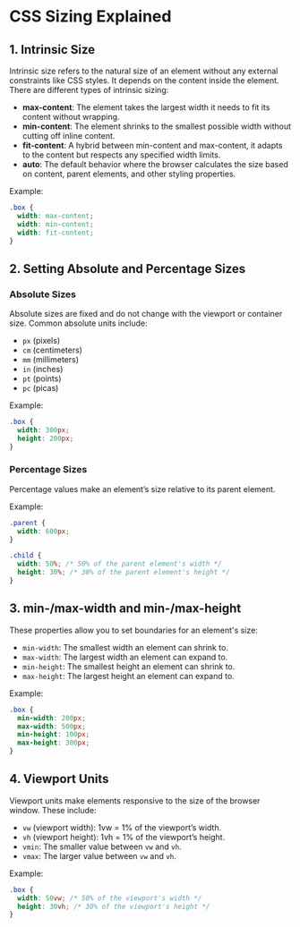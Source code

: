 # CSS Sizing Explained

## 1. Intrinsic Size
Intrinsic size refers to the natural size of an element without any external constraints like CSS styles. It depends on the content inside the element. There are different types of intrinsic sizing:

- **max-content**: The element takes the largest width it needs to fit its content without wrapping.
- **min-content**: The element shrinks to the smallest possible width without cutting off inline content.
- **fit-content**: A hybrid between min-content and max-content, it adapts to the content but respects any specified width limits.
- **auto**: The default behavior where the browser calculates the size based on content, parent elements, and other styling properties.

Example:
```css
.box {
  width: max-content;
  width: min-content;
  width: fit-content;
}
```

## 2. Setting Absolute and Percentage Sizes

### Absolute Sizes
Absolute sizes are fixed and do not change with the viewport or container size. Common absolute units include:

- `px` (pixels)
- `cm` (centimeters)
- `mm` (millimeters)
- `in` (inches)
- `pt` (points)
- `pc` (picas)

Example:
```css
.box {
  width: 300px;
  height: 200px;
}
```

### Percentage Sizes
Percentage values make an element’s size relative to its parent element.

Example:
```css
.parent {
  width: 600px;
}

.child {
  width: 50%; /* 50% of the parent element's width */
  height: 30%; /* 30% of the parent element's height */
}
```

## 3. min-/max-width and min-/max-height

These properties allow you to set boundaries for an element's size:

- `min-width`: The smallest width an element can shrink to.
- `max-width`: The largest width an element can expand to.
- `min-height`: The smallest height an element can shrink to.
- `max-height`: The largest height an element can expand to.

Example:
```css
.box {
  min-width: 200px;
  max-width: 500px;
  min-height: 100px;
  max-height: 300px;
}
```

## 4. Viewport Units
Viewport units make elements responsive to the size of the browser window. These include:

- `vw` (viewport width): 1vw = 1% of the viewport’s width.
- `vh` (viewport height): 1vh = 1% of the viewport’s height.
- `vmin`: The smaller value between `vw` and `vh`.
- `vmax`: The larger value between `vw` and `vh`.

Example:
```css
.box {
  width: 50vw; /* 50% of the viewport's width */
  height: 30vh; /* 30% of the viewport's height */
}
```


